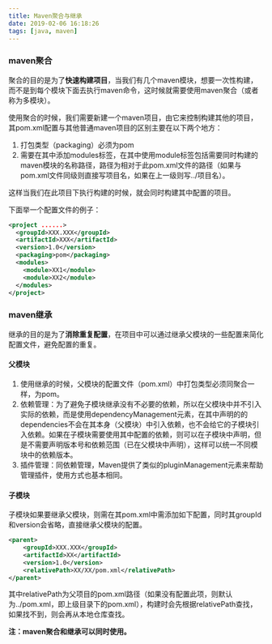 ```yaml
---
title: Maven聚合与继承
date: 2019-02-06 16:18:26
tags: [java, maven]
---
```


### maven聚合

聚合的目的是为了**快速构建项目**，当我们有几个maven模块，想要一次性构建，而不是到每个模块下面去执行maven命令，这时候就需要使用maven聚合（或者称为多模块）。

使用聚合的时候，我们需要新建一个maven项目，由它来控制构建其他的项目，其pom.xml配置与其他普通maven项目的区别主要在以下两个地方：

1. 打包类型（packaging）必须为pom
2. 需要在其中添加modules标签，在其中使用module标签包括需要同时构建的maven模块的名称路径，路径为相对于此pom.xml文件的路径（如果与pom.xml文件同级则直接写项目名，如果在上一级则写../项目名）。

这样当我们在此项目下执行构建的时候，就会同时构建其中配置的项目。

<!-- more -->

下面举一个配置文件的例子：

```xml
<project ......>
  <groupId>XXX.XXX</groupId>
  <artifactId>XXX</artifactId>
  <version>1.0</version>
  <packaging>pom</packaging>
  <modules>
    <module>XX1</module>
    <module>XX2</module>
  </modules>
</project>
```

 

### maven继承

继承的目的是为了**消除重复配置**，在项目中可以通过继承父模块的一些配置来简化配置文件，避免配置的重复。

#### 父模块

1. 使用继承的时候，父模块的配置文件（pom.xml）中打包类型必须同聚合一样，为pom。
2. 依赖管理：为了避免子模块继承没有不必要的依赖，所以在父模块中并不引入实际的依赖，而是使用dependencyManagement元素，在其中声明的的dependencies不会在其本身（父模块）中引入依赖，也不会给它的子模块引入依赖。如果在子模块需要使用其中配置的依赖，则可以在子模块中声明，但是不需要声明版本号和依赖范围（已在父模块中声明），这样可以统一不同模块中的依赖版本。
3. 插件管理：同依赖管理，Maven提供了类似的pluginManagement元素来帮助管理插件，使用方式也基本相同。

#### 子模块

子模块如果要继承父模块，则需在其pom.xml中需添加如下配置，同时其groupId和version会省略，直接继承父模块的配置。

```xml
<parent>
    <groupId>XXX.XXX</groupId>
    <artifactId>XX</artifactId>
    <version>1.0</version>
    <relativePath>XX/XX/pom.xml</relativePath>
</parent>
```

其中relativePath为父项目的pom.xml路径（如果没有配置此项，则默认为../pom.xml，即上级目录下的pom.xml），构建时会先根据relativePath查找，如果找不到，则会再从本地仓库查找。



**注：maven聚合和继承可以同时使用。**



